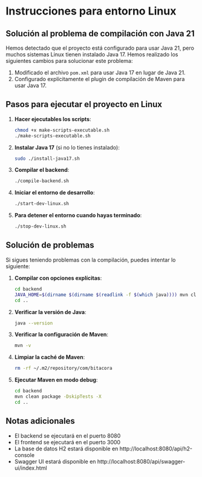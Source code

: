 # Instrucciones para entorno Linux

## Solución al problema de compilación con Java 21

Hemos detectado que el proyecto está configurado para usar Java 21, pero muchos sistemas Linux tienen instalado Java 17. Hemos realizado los siguientes cambios para solucionar este problema:

1. Modificado el archivo `pom.xml` para usar Java 17 en lugar de Java 21.
2. Configurado explícitamente el plugin de compilación de Maven para usar Java 17.

## Pasos para ejecutar el proyecto en Linux

1. **Hacer ejecutables los scripts**:
   ```bash
   chmod +x make-scripts-executable.sh
   ./make-scripts-executable.sh
   ```

2. **Instalar Java 17** (si no lo tienes instalado):
   ```bash
   sudo ./install-java17.sh
   ```

3. **Compilar el backend**:
   ```bash
   ./compile-backend.sh
   ```

4. **Iniciar el entorno de desarrollo**:
   ```bash
   ./start-dev-linux.sh
   ```

5. **Para detener el entorno cuando hayas terminado**:
   ```bash
   ./stop-dev-linux.sh
   ```

## Solución de problemas

Si sigues teniendo problemas con la compilación, puedes intentar lo siguiente:

1. **Compilar con opciones explícitas**:
   ```bash
   cd backend
   JAVA_HOME=$(dirname $(dirname $(readlink -f $(which java)))) mvn clean package -DskipTests -Dmaven.compiler.release=17
   cd ..
   ```

2. **Verificar la versión de Java**:
   ```bash
   java --version
   ```

3. **Verificar la configuración de Maven**:
   ```bash
   mvn -v
   ```

4. **Limpiar la caché de Maven**:
   ```bash
   rm -rf ~/.m2/repository/com/bitacora
   ```

5. **Ejecutar Maven en modo debug**:
   ```bash
   cd backend
   mvn clean package -DskipTests -X
   cd ..
   ```

## Notas adicionales

- El backend se ejecutará en el puerto 8080
- El frontend se ejecutará en el puerto 3000
- La base de datos H2 estará disponible en http://localhost:8080/api/h2-console
- Swagger UI estará disponible en http://localhost:8080/api/swagger-ui/index.html
